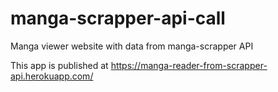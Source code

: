 # manga-scrapper-api-call
Manga viewer website with data from manga-scrapper API

This app is published at https://manga-reader-from-scrapper-api.herokuapp.com/
